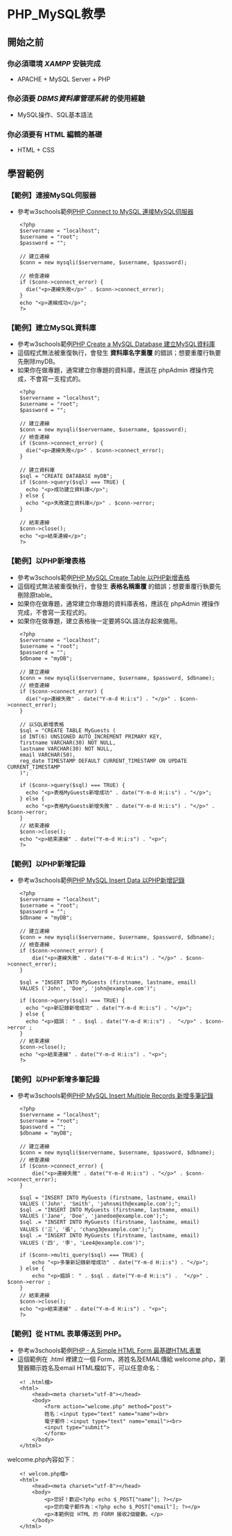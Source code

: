 # PHP_MySQL教學

## 開始之前

### 你必須環境 *XAMPP* 安裝完成
* APACHE + MySQL Server + PHP

### 你必須要 *DBMS資料庫管理系統* 的使用經驗
* MySQL操作、SQL基本語法

### 你必須要有 HTML 編輯的基礎
* HTML + CSS

## 學習範例

### 【範例】連接MySQL伺服器
* 參考w3schools範例[PHP Connect to MySQL 連接MySQL伺服器](https://www.w3schools.com/php/php_mysql_connect.asp)
```
    <?php
    $servername = "localhost";
    $username = "root";
    $password = "";

    // 建立連線
    $conn = new mysqli($servername, $username, $password);
    
    // 檢查連線
    if ($conn->connect_error) {
      die("<p>連線失敗</p>" . $conn->connect_error);
    }
    echo "<p>連線成功</p>";
    ?>
```

### 【範例】建立MySQL資料庫
* 參考w3schools範例[PHP Create a MySQL Database 建立MySQL資料庫](https://www.w3schools.com/php/php_mysql_create.asp)
* 這個程式無法被重復執行，會發生 **資料庫名字重覆** 的錯誤；想要重覆行執要先刪除myDB。
* 如果你在做專題，通常建立你專題的資料庫，應該在 phpAdmin 裡操作完成，不會寫一支程式的。
```
    <?php
    $servername = "localhost";
    $username = "root";
    $password = "";

    // 建立連線
    $conn = new mysqli($servername, $username, $password);
    // 檢查連線
    if ($conn->connect_error) {
      die("<p>連線失敗</p>" . $conn->connect_error);
    }

    // 建立資料庫
    $sql = "CREATE DATABASE myDB";
    if ($conn->query($sql) === TRUE) {
      echo "<p>成功建立資料庫</p>";
    } else {
      echo "<p>失敗建立資料庫</p>" . $conn->error;
    }

    // 結束連線
    $conn->close();
    echo "<p>結束連線</p>";
    ?>
```

### 【範例】以PHP新增表格
* 參考w3schools範例[PHP MySQL Create Table 以PHP新增表格](https://www.w3schools.com/php/php_mysql_create_table.asp)
* 這個程式無法被重復執行，會發生 **表格名稱重覆** 的錯誤；想要重覆行執要先刪除原table。
* 如果你在做專題，通常建立你專題的資料庫表格，應該在 phpAdmin 裡操作完成，不會寫一支程式的。
* 如果你在做專題，建立表格後一定要將SQL語法存起來備用。
```
    <?php
    $servername = "localhost";
    $username = "root";
    $password = "";
    $dbname = "myDB";

    // 建立連線
    $conn = new mysqli($servername, $username, $password, $dbname);
    // 檢查連線
    if ($conn->connect_error) {
      die("<p>連線失敗" . date("Y-m-d H:i:s") . "</p>" . $conn->connect_error);
    }

    // 以SQL新增表格
    $sql = "CREATE TABLE MyGuests (
    id INT(6) UNSIGNED AUTO_INCREMENT PRIMARY KEY,
    firstname VARCHAR(30) NOT NULL,
    lastname VARCHAR(30) NOT NULL,
    email VARCHAR(50),
    reg_date TIMESTAMP DEFAULT CURRENT_TIMESTAMP ON UPDATE CURRENT_TIMESTAMP
    )";

    if ($conn->query($sql) === TRUE) {
      echo "<p>表格MyGuests新增成功" . date("Y-m-d H:i:s") . "</p>";
    } else {
      echo "<p>表格MyGuests新增失敗" . date("Y-m-d H:i:s") . "</p>" . $conn->error;
    }
    // 結束連線
    $conn->close();
    echo "<p>結束連線" . date("Y-m-d H:i:s") . "<p>";
    ?>
```

### 【範例】以PHP新增記錄
* 參考w3schools範例[PHP MySQL Insert Data 以PHP新增記錄](https://www.w3schools.com/php/php_mysql_insert.asp) 
```
    <?php
    $servername = "localhost";
    $username = "root";
    $password = "";
    $dbname = "myDB";

    // 建立連線
    $conn = new mysqli($servername, $username, $password, $dbname);
    // 檢查連線
    if ($conn->connect_error) {
        die("<p>連線失敗" . date("Y-m-d H:i:s") . "</p>" . $conn->connect_error);
    }

    $sql = "INSERT INTO MyGuests (firstname, lastname, email)
    VALUES ('John', 'Doe', 'john@example.com')";

    if ($conn->query($sql) === TRUE) {
      echo "<p>新記錄新增成功" . date("Y-m-d H:i:s") . "</p>";
    } else {
      echo "<p>錯誤： " . $sql . date("Y-m-d H:i:s") .  "</p>" . $conn->error ;
    }
    // 結束連線
    $conn->close();
    echo "<p>結束連線" . date("Y-m-d H:i:s") . "<p>";
    ?>
```

### 【範例】以PHP新增多筆記錄
* 參考w3schools範例[PHP MySQL Insert Multiple Records 新增多筆記錄](https://www.w3schools.com/php/php_mysql_insert_multiple.asp) 
```
    <?php
    $servername = "localhost";
    $username = "root";
    $password = "";
    $dbname = "myDB";

    // 建立連線
    $conn = new mysqli($servername, $username, $password, $dbname);
    // 檢查連線
    if ($conn->connect_error) {
        die("<p>連線失敗" . date("Y-m-d H:i:s") . "</p>" . $conn->connect_error);
    }

    $sql = "INSERT INTO MyGuests (firstname, lastname, email)
    VALUES ('John', 'Smith', 'johnsmith@example.com');";
    $sql .= "INSERT INTO MyGuests (firstname, lastname, email)
    VALUES ('Jane', 'Doe', 'janedoe@example.com');";
    $sql .= "INSERT INTO MyGuests (firstname, lastname, email)
    VALUES ('三', '張', 'chang3@example.com');";
    $sql .= "INSERT INTO MyGuests (firstname, lastname, email)
    VALUES ('四', '李', 'Lee4@example.com')";

    if ($conn->multi_query($sql) === TRUE) {
        echo "<p>多筆新記錄新增成功" . date("Y-m-d H:i:s") . "</p>";
    } else {
        echo "<p>錯誤： " . $sql . date("Y-m-d H:i:s") .  "</p>" . $conn->error ;
    }
    // 結束連線
    $conn->close();
    echo "<p>結束連線" . date("Y-m-d H:i:s") . "<p>";
    ?>
```

### 【範例】從 HTML 表單傳送到 PHP。
* 參考w3schools範例[PHP - A Simple HTML Form 最基礎HTML表單](https://www.w3schools.com/php/php_forms.asp)
* 這個範例在 .html 裡建立一個 Form，將姓名及EMAIL傳給 welcome.php，瀏覽器顯示姓名及email
HTML檔如下，可以任意命名：
```
    <! .html檔>
    <html>
        <head><meta charset="utf-8"></head>
        <body>
            <form action="welcome.php" method="post">
            姓名：<input type="text" name="name"><br>
            電子郵件：<input type="text" name="email"><br>
            <input type="submit">
            </form>
        </body>
    </html>
```
welcome.php內容如下：
```
    <! welcom.php檔>
    <html>
        <head><meta charset="utf-8"></head>
        <body>
            <p>您好！歡迎<?php echo $_POST["name"]; ?></p>
            <p>您的電子郵件為：<?php echo $_POST["email"]; ?></p>
            <p>本範例從 HTML 的 FORM 接收2個變數。</p>
        </body>
    </html>
```
